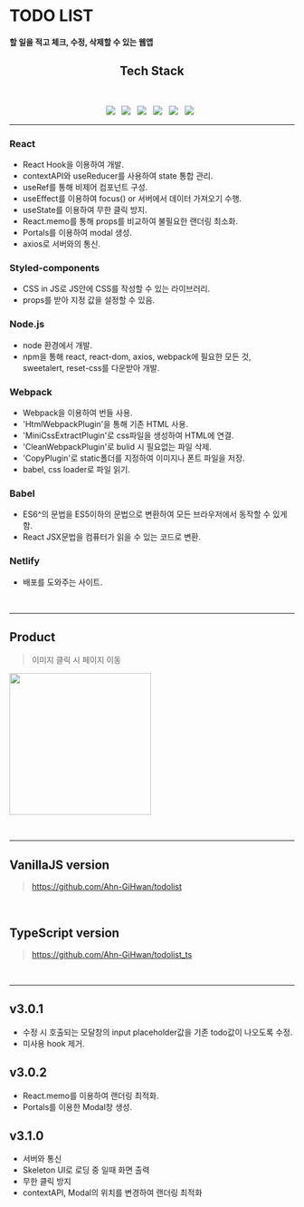 # TODO LIST

**할 일을 적고 체크, 수정, 삭제할 수 있는 웹앱**

<h2 align="center"><b> Tech Stack </b></h2>
</br>
<p align="center">
<img src="https://img.shields.io/badge/React-61DAFB?style=flat-square&logo=React&logoColor=white"/></a> &nbsp
<img src="https://img.shields.io/badge/styled_components-DB7093?style=flat-square&logo=styled-components&logoColor=white"/></a> &nbsp
<img src="https://img.shields.io/badge/Node.js-339933?style=flat-square&logo=Node.js&logoColor=white"/></a> &nbsp
<img src="https://img.shields.io/badge/Webpack-8DD6F9?style=flat-square&logo=webpack&logoColor=white"/></a> &nbsp
<img src="https://img.shields.io/badge/Babel-F9DC3E?style=flat-square&logo=Babel&logoColor=white"/></a> &nbsp
<img src="https://img.shields.io/badge/Netlify-00C7B7?style=flat-square&logo=Netlify&logoColor=white"/></a> &nbsp
<hr>

### React

- React Hook을 이용하여 개발.
- contextAPI와 useReducer를 사용하여 state 통합 관리.
- useRef를 통해 비제어 컴포넌트 구성.
- useEffect를 이용하여 focus() or 서버에서 데이터 가져오기 수행.
- useState를 이용하여 무한 클릭 방지.
- React.memo를 통해 props를 비교하여 불필요한 랜더링 최소화.
- Portals를 이용하여 modal 생성.
- axios로 서버와의 통신.

### Styled-components

- CSS in JS로 JS안에 CSS를 작성할 수 있는 라이브러리.
- props를 받아 지정 값을 설정할 수 있음.

### Node.js

- node 환경에서 개발.
- npm을 통해 react, react-dom, axios, webpack에 필요한 모든 것, sweetalert, reset-css를 다운받아 개발.

### Webpack

- Webpack을 이용하여 번들 사용.
- 'HtmlWebpackPlugin'을 통해 기존 HTML 사용.
- 'MiniCssExtractPlugin'로 css파일을 생성하여 HTML에 연결.
- 'CleanWebpackPlugin'로 bulid 시 필요없는 파일 삭제.
- 'CopyPlugin'로 static폴더를 지정하여 이미지나 폰트 파일을 저장.
- babel, css loader로 파일 읽기.

### Babel

- ES6^의 문법을 ES5이하의 문법으로 변환하여 모든 브라우저에서 동작할 수 있게 함.
- React JSX문법을 컴퓨터가 읽을 수 있는 코드로 변환.

### Netlify

- 배포를 도와주는 사이트.

<br>
<hr>

##

## Product

> 이미지 클릭 시 페이지 이동

[<img src="https://images.velog.io/images/ahngh/post/290914f0-c43c-47b3-85e6-443a87a39475/%E1%84%89%E1%85%B3%E1%84%8F%E1%85%B3%E1%84%85%E1%85%B5%E1%86%AB%E1%84%89%E1%85%A3%E1%86%BA%202021-09-29%20%E1%84%8B%E1%85%A9%E1%84%92%E1%85%AE%201.52.27.png" width="250">](https://skytodo-react.netlify.app/)

<br>
<hr>

## VanillaJS version

> https://github.com/Ahn-GiHwan/todolist

<br>

## TypeScript version

> https://github.com/Ahn-GiHwan/todolist_ts

<br>
<hr>

## v3.0.1

- 수정 시 호출되는 모달창의 input placeholder값을 기존 todo값이 나오도록 수정.
- 미사용 hook 제거.

## v3.0.2

- React.memo를 이용하여 랜더링 최적화.
- Portals를 이용한 Modal창 생성.

## v3.1.0

- 서버와 통신
- Skeleton UI로 로딩 중 일때 화면 출력
- 무한 클릭 방지
- contextAPI, Modal의 위치를 변경하여 랜더링 최적화
